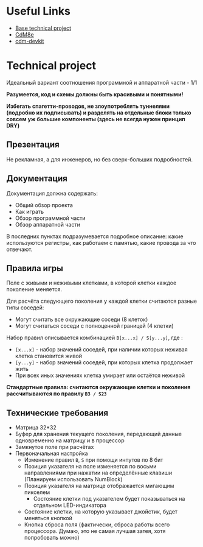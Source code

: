 # Useful Links
- [Base technical project](https://docs.google.com/document/d/1kJ8-gw4B7FSjKWGDvSniI5XdDR_gwaIY53QfoiJkYJ4/edit)
- [CdM8e](https://github.com/leadpogrommer/Cdm8-asm)
- [cdm-devkit](https://github.com/cdm-processors/cdm-devkit)

# Technical project
Идеальный вариант соотношения программной и аппаратной части - 1/1

**Разумеется, код и схемы должны быть красивыми и понятными!**

**Избегать спагетти-проводов, не злоупотреблять туннелями (подробно их подписывать) и разделять на отдельные блоки только совсем уж большие компоненты (здесь не всегда нужен принцип DRY)**

## Презентация
Не рекламная, а для инженеров, но без сверх-больших подробностей.

## Документация
Документация должна содержать:
- Общий обзор проекта
- Как играть
- Обзор программной части
- Обзор аппаратной части

В последних пунктах подразумевается подробное описание: какие используются регистры, как работаем с памятью, какие провода за что отвечают.

## Правила игры
Поле с живыми и неживыми клетками, в которой клетки каждое поколение меняется.

Для расчёта следующего поколения у каждой клетки считаются разные типы соседей:
- Могут считать все окружающие соседи (8 клеток)
- Могут считаться соседи с полноценной границей (4 клетки)

Набор правил описывается комбинацией `B[x...x] / S[y...y]`, где :
- `[x...x]` - набор значений соседей, при наличии которых неживая клетка становится живой
- `[y...y]` - набор значений соседей, при которых клетка продолжает жить
- При всех иных значениях клетка умирает или остаётся неживой

**Стандартные правила: считаются окружающие клетки и поколения рассчитываются по правилу `B3 / S23`**

## Технические требования
- Матрица 32*32
- Буфер для хранения текущего поколения, передающий данные одновременно на матрицу и в процессор
- Замкнутое поле при расчётах
- Первоначальная настройка
  - Изменение правил `B`, `S` при помощи инпутов по 8 бит
  - Позиция указателя на поле изменяется по восьми направлениями при нажатии на определённые клавиши (Планируем использовать NumBlock)
  - Позиция указателя на матрице отображается мигающим пикселем
    - Состояние клетки под указателем будет показываться на отдельном LED-индикатора
  - Состояние клетки, на которую указывает джойстик, будет меняться кнопкой
  - Кнопка сброса поля (фактически, сброса работы всего процессора. Думаю, это не самая лучшая затея, хотя попробовать можно)